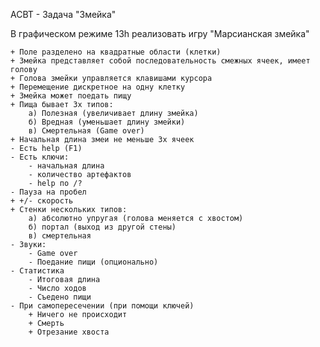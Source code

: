 АСВТ - Задача "Змейка"

В графическом режиме 13h реализовать игру "Марсианская змейка"

	+ Поле разделено на квадратные области (клетки)
	+ Змейка представляет собой последовательность смежных ячеек, имеет голову
	+ Голова змейки управляется клавишами курсора
	+ Перемещение дискретное на одну клетку
	+ Змейка может поедать пищу
	+ Пища бывает 3х типов:
		а) Полезная (увеличивает длину змейка)
		б) Вредная (уменьшает длину змейки)
		в) Смертельная (Game over)
	+ Начальная длина змеи не меньше 3х ячеек
	- Есть help (F1)
	- Есть ключи:
		- начальная длина
		- количество артефактов
		- help по /?
	- Пауза на пробел
	+ +/- скорость
	+ Стенки нескольких типов:
		а) абсолютно упругая (голова меняется с хвостом)
		б) портал (выход из другой стены)
		в) смертельная
	- Звуки:
		- Game over
		- Поедание пищи (опционально)
	- Статистика
		- Итоговая длина
		- Число ходов
		- Съедено пищи
	- При самопересечении (при помощи ключей)
		+ Ничего не происходит
		+ Смерть
		+ Отрезание хвоста
